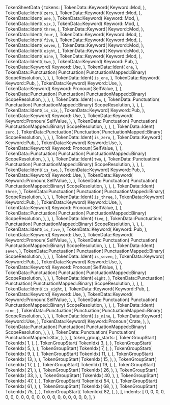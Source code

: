 TokenSheetData {
    tokens: [
        TokenData::Keyword(
            Keyword::Mod,
        ),
        TokenData::Ident(
            `zero`,
        ),
        TokenData::Keyword(
            Keyword::Mod,
        ),
        TokenData::Ident(
            `one`,
        ),
        TokenData::Keyword(
            Keyword::Mod,
        ),
        TokenData::Ident(
            `six`,
        ),
        TokenData::Keyword(
            Keyword::Mod,
        ),
        TokenData::Ident(
            `three`,
        ),
        TokenData::Keyword(
            Keyword::Mod,
        ),
        TokenData::Ident(
            `four`,
        ),
        TokenData::Keyword(
            Keyword::Mod,
        ),
        TokenData::Ident(
            `five`,
        ),
        TokenData::Keyword(
            Keyword::Mod,
        ),
        TokenData::Ident(
            `seven`,
        ),
        TokenData::Keyword(
            Keyword::Mod,
        ),
        TokenData::Ident(
            `eight`,
        ),
        TokenData::Keyword(
            Keyword::Mod,
        ),
        TokenData::Ident(
            `nine`,
        ),
        TokenData::Keyword(
            Keyword::Mod,
        ),
        TokenData::Ident(
            `two`,
        ),
        TokenData::Keyword(
            Keyword::Pub,
        ),
        TokenData::Keyword(
            Keyword::Use,
        ),
        TokenData::Ident(
            `one`,
        ),
        TokenData::Punctuation(
            Punctuation(
                PunctuationMapped::Binary(
                    ScopeResolution,
                ),
            ),
        ),
        TokenData::Ident(
            `is_one`,
        ),
        TokenData::Keyword(
            Keyword::Pub,
        ),
        TokenData::Keyword(
            Keyword::Use,
        ),
        TokenData::Keyword(
            Keyword::Pronoun(
                SelfValue,
            ),
        ),
        TokenData::Punctuation(
            Punctuation(
                PunctuationMapped::Binary(
                    ScopeResolution,
                ),
            ),
        ),
        TokenData::Ident(
            `six`,
        ),
        TokenData::Punctuation(
            Punctuation(
                PunctuationMapped::Binary(
                    ScopeResolution,
                ),
            ),
        ),
        TokenData::Ident(
            `is_six`,
        ),
        TokenData::Keyword(
            Keyword::Pub,
        ),
        TokenData::Keyword(
            Keyword::Use,
        ),
        TokenData::Keyword(
            Keyword::Pronoun(
                SelfValue,
            ),
        ),
        TokenData::Punctuation(
            Punctuation(
                PunctuationMapped::Binary(
                    ScopeResolution,
                ),
            ),
        ),
        TokenData::Ident(
            `zero`,
        ),
        TokenData::Punctuation(
            Punctuation(
                PunctuationMapped::Binary(
                    ScopeResolution,
                ),
            ),
        ),
        TokenData::Ident(
            `is_zero`,
        ),
        TokenData::Keyword(
            Keyword::Pub,
        ),
        TokenData::Keyword(
            Keyword::Use,
        ),
        TokenData::Keyword(
            Keyword::Pronoun(
                SelfValue,
            ),
        ),
        TokenData::Punctuation(
            Punctuation(
                PunctuationMapped::Binary(
                    ScopeResolution,
                ),
            ),
        ),
        TokenData::Ident(
            `two`,
        ),
        TokenData::Punctuation(
            Punctuation(
                PunctuationMapped::Binary(
                    ScopeResolution,
                ),
            ),
        ),
        TokenData::Ident(
            `is_two`,
        ),
        TokenData::Keyword(
            Keyword::Pub,
        ),
        TokenData::Keyword(
            Keyword::Use,
        ),
        TokenData::Keyword(
            Keyword::Pronoun(
                SelfValue,
            ),
        ),
        TokenData::Punctuation(
            Punctuation(
                PunctuationMapped::Binary(
                    ScopeResolution,
                ),
            ),
        ),
        TokenData::Ident(
            `three`,
        ),
        TokenData::Punctuation(
            Punctuation(
                PunctuationMapped::Binary(
                    ScopeResolution,
                ),
            ),
        ),
        TokenData::Ident(
            `is_three`,
        ),
        TokenData::Keyword(
            Keyword::Pub,
        ),
        TokenData::Keyword(
            Keyword::Use,
        ),
        TokenData::Keyword(
            Keyword::Pronoun(
                SelfValue,
            ),
        ),
        TokenData::Punctuation(
            Punctuation(
                PunctuationMapped::Binary(
                    ScopeResolution,
                ),
            ),
        ),
        TokenData::Ident(
            `five`,
        ),
        TokenData::Punctuation(
            Punctuation(
                PunctuationMapped::Binary(
                    ScopeResolution,
                ),
            ),
        ),
        TokenData::Ident(
            `is_five`,
        ),
        TokenData::Keyword(
            Keyword::Pub,
        ),
        TokenData::Keyword(
            Keyword::Use,
        ),
        TokenData::Keyword(
            Keyword::Pronoun(
                SelfValue,
            ),
        ),
        TokenData::Punctuation(
            Punctuation(
                PunctuationMapped::Binary(
                    ScopeResolution,
                ),
            ),
        ),
        TokenData::Ident(
            `seven`,
        ),
        TokenData::Punctuation(
            Punctuation(
                PunctuationMapped::Binary(
                    ScopeResolution,
                ),
            ),
        ),
        TokenData::Ident(
            `is_seven`,
        ),
        TokenData::Keyword(
            Keyword::Pub,
        ),
        TokenData::Keyword(
            Keyword::Use,
        ),
        TokenData::Keyword(
            Keyword::Pronoun(
                SelfValue,
            ),
        ),
        TokenData::Punctuation(
            Punctuation(
                PunctuationMapped::Binary(
                    ScopeResolution,
                ),
            ),
        ),
        TokenData::Ident(
            `eight`,
        ),
        TokenData::Punctuation(
            Punctuation(
                PunctuationMapped::Binary(
                    ScopeResolution,
                ),
            ),
        ),
        TokenData::Ident(
            `is_eight`,
        ),
        TokenData::Keyword(
            Keyword::Pub,
        ),
        TokenData::Keyword(
            Keyword::Use,
        ),
        TokenData::Keyword(
            Keyword::Pronoun(
                SelfValue,
            ),
        ),
        TokenData::Punctuation(
            Punctuation(
                PunctuationMapped::Binary(
                    ScopeResolution,
                ),
            ),
        ),
        TokenData::Ident(
            `nine`,
        ),
        TokenData::Punctuation(
            Punctuation(
                PunctuationMapped::Binary(
                    ScopeResolution,
                ),
            ),
        ),
        TokenData::Ident(
            `is_nine`,
        ),
        TokenData::Keyword(
            Keyword::Use,
        ),
        TokenData::Keyword(
            Keyword::Pronoun(
                Crate,
            ),
        ),
        TokenData::Punctuation(
            Punctuation(
                PunctuationMapped::Binary(
                    ScopeResolution,
                ),
            ),
        ),
        TokenData::Punctuation(
            Punctuation(
                PunctuationMapped::Star,
            ),
        ),
    ],
    token_group_starts: [
        TokenGroupStart(
            TokenIdx(
                1,
            ),
        ),
        TokenGroupStart(
            TokenIdx(
                3,
            ),
        ),
        TokenGroupStart(
            TokenIdx(
                5,
            ),
        ),
        TokenGroupStart(
            TokenIdx(
                7,
            ),
        ),
        TokenGroupStart(
            TokenIdx(
                9,
            ),
        ),
        TokenGroupStart(
            TokenIdx(
                11,
            ),
        ),
        TokenGroupStart(
            TokenIdx(
                13,
            ),
        ),
        TokenGroupStart(
            TokenIdx(
                15,
            ),
        ),
        TokenGroupStart(
            TokenIdx(
                17,
            ),
        ),
        TokenGroupStart(
            TokenIdx(
                19,
            ),
        ),
        TokenGroupStart(
            TokenIdx(
                21,
            ),
        ),
        TokenGroupStart(
            TokenIdx(
                26,
            ),
        ),
        TokenGroupStart(
            TokenIdx(
                33,
            ),
        ),
        TokenGroupStart(
            TokenIdx(
                40,
            ),
        ),
        TokenGroupStart(
            TokenIdx(
                47,
            ),
        ),
        TokenGroupStart(
            TokenIdx(
                54,
            ),
        ),
        TokenGroupStart(
            TokenIdx(
                61,
            ),
        ),
        TokenGroupStart(
            TokenIdx(
                68,
            ),
        ),
        TokenGroupStart(
            TokenIdx(
                75,
            ),
        ),
        TokenGroupStart(
            TokenIdx(
                82,
            ),
        ),
    ],
    indents: [
        0,
        0,
        0,
        0,
        0,
        0,
        0,
        0,
        0,
        0,
        0,
        0,
        0,
        0,
        0,
        0,
        0,
        0,
        0,
        0,
    ],
}